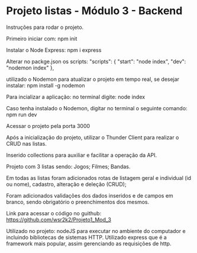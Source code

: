 # Projeto listas - Módulo 3 - Backend

Instruções para rodar o projeto.

Primeiro iniciar com:
 npm init

Instalar o Node Express:
npm i express

Alterar no packge.json os scripts:
"scripts": {
    "start": "node index",
    "dev": "nodemon index"
  },

utilizado o Nodemon para atualizar o projeto em tempo real, se desejar instalar:
npm install -g nodemon

Para incializar a aplicação:
no terminal digite: node index

Caso tenha instalado o Nodemon, digitar no terminal o seguinte comando:
npm run dev

Acessar o projeto pela porta 3000

Após a inicialização do projeto, utilizar o Thunder Client para realizar o CRUD nas listas.

Inserido collections para auxiliar e facilitar a operação da API.

Projeto com 3 listas sendo:
Jogos;
Filmes;
Bandas.

Em todas as listas foram adicionados rotas de listagem geral e individual (id ou nome), cadastro, alteração e deleção (CRUD);

Foram adicionados validações dos dados inseridos e de campos em branco, sendo obrigatório o preenchimentos dos mesmos.

Link para acessar o código no guithub:
<https://github.com/wsr2k2/Projeto1_Mod_3>

Utilizado no projeto: nodeJS para executar no ambiente do computador e incluindo bibliotecas de sistemas HTTP.
Utilizado express que é a framework mais popular, assim gerenciando as requisições de http.